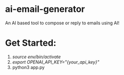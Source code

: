 # ai-email-generator
An AI based tool to compose or reply to emails using AI!
# Get Started:
1. *source env/bin/activate*
2. *export OPENAI_API_KEY="{your_api_key}"*
3. python3 app.py